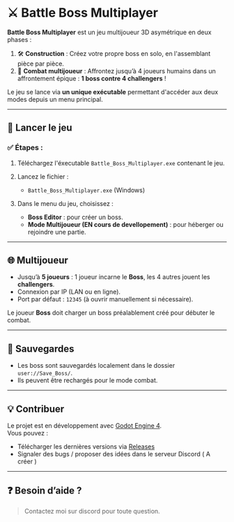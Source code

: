 # ⚔️ Battle Boss Multiplayer

**Battle Boss Multiplayer**  est un jeu multijoueur 3D asymétrique en deux phases :

1. 🛠️ **Construction** : Créez votre propre boss en solo, en l'assemblant pièce par pièce.
2. 🧩 **Combat multijoueur** : Affrontez jusqu’à 4 joueurs humains dans un affrontement épique : **1 boss contre 4 challengers** !

Le jeu se lance via **un unique exécutable** permettant d'accéder aux deux modes depuis un menu principal.

---

## 🚀 Lancer le jeu

### ✅ Étapes :

1. Téléchargez l'éxecutable `Battle_Boss_Multiplayer.exe` contenant le jeu.
2. Lancez le fichier :

   - `Battle_Boss_Multiplayer.exe` (Windows)

3. Dans le menu du jeu, choisissez :
   - **Boss Editor** : pour créer un boss.
   - **Mode Multijoueur (EN cours de devellopement)** : pour héberger ou rejoindre une partie.

---

## 🌐 Multijoueur

- Jusqu’à **5 joueurs** : 1 joueur incarne le **Boss**, les 4 autres jouent les **challengers**.
- Connexion par IP (LAN ou en ligne).
- Port par défaut : `12345` (à ouvrir manuellement si nécessaire).

Le joueur **Boss** doit charger un boss préalablement créé pour débuter le combat.

---
## 💾 Sauvegardes

- Les boss sont sauvegardés localement dans le dossier `user://Save_Boss/`.
- Ils peuvent être rechargés pour le mode combat.

---

## 💡 Contribuer

Le projet est en développement avec [Godot Engine 4](https://godotengine.org/).  
Vous pouvez :

- Télécharger les dernières versions via [Releases](https://github.com/Dubimasa/MultiPlayerBossGame)
- Signaler des bugs / proposer des idées dans le serveur Discord ( A créer )

---

## ❓ Besoin d’aide ?

> Contactez moi sur discord pour toute question.